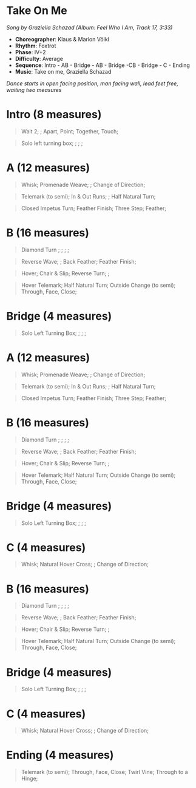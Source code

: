 # Take On Me
*Song by Graziella Schazad (Album: Feel Who I Am, Track 17, 3:33)*

* **Choreographer**: Klaus & Marion Völkl
* **Rhythm**: Foxtrot
* **Phase**: IV+2
* **Difficulty**: Average
* **Sequence**: Intro - AB - Bridge - AB - Bridge -CB - Bridge - C - Ending
* **Music**: Take on me, Graziella Schazad

*Dance starts in open facing position, man facing wall, lead feet free, waiting two measures*

# Intro (8 measures)

> Wait 2; ; Apart, Point; Together, Touch;

> Solo left turning box; ; ; ;

# A (12 measures)

> Whisk; Promenade Weave; ; Change of Direction;

> Telemark (to semi); In & Out Runs; ; Half Natural Turn;

> Closed Impetus Turn; Feather Finish; Three Step; Feather;

# B (16 measures)

> Diamond Turn ; ; ; ;

> Reverse Wave; ; Back Feather; Feather Finish;

> Hover; Chair & Slip; Reverse Turn; ;

> Hover Telemark; Half Natural Turn; Outside Change (to semi); Through, Face, Close;

# Bridge (4 measures)

> Solo Left Turning Box; ; ; ;

# A (12 measures)

> Whisk; Promenade Weave; ; Change of Direction;

> Telemark (to semi); In & Out Runs; ; Half Natural Turn;

> Closed Impetus Turn; Feather Finish; Three Step; Feather;

# B (16 measures)

> Diamond Turn ; ; ; ;

> Reverse Wave; ; Back Feather; Feather Finish;

> Hover; Chair & Slip; Reverse Turn; ;

> Hover Telemark; Half Natural Turn; Outside Change (to semi); Through, Face, Close;

# Bridge (4 measures)

> Solo Left Turning Box; ; ; ;

# C (4 measures)

> Whisk; Natural Hover Cross; ; Change of Direction;

# B (16 measures)

> Diamond Turn ; ; ; ;

> Reverse Wave; ; Back Feather; Feather Finish;

> Hover; Chair & Slip; Reverse Turn; ;

> Hover Telemark; Half Natural Turn; Outside Change (to semi); Through, Face, Close;

# Bridge (4 measures)

> Solo Left Turning Box; ; ; ;

# C (4 measures)

> Whisk; Natural Hover Cross; ; Change of Direction;

# Ending (4 measures)

> Telemark (to semi); Through, Face, Close; Twirl Vine; Through to a Hinge;